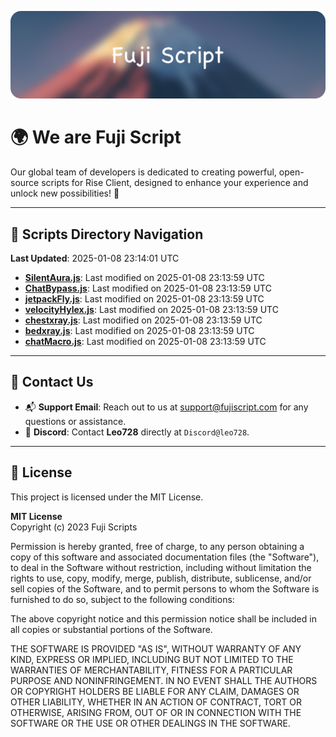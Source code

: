 ![Banner](.github/b.webp)

# 🌍 **We are Fuji Script**

Our global team of developers is dedicated to creating powerful, open-source scripts for Rise Client, designed to enhance your experience and unlock new possibilities! 🌟

---
<!-- SCRIPTS_NAVIGATION_START -->
## 📂 **Scripts Directory Navigation**

**Last Updated**: 2025-01-08 23:14:01 UTC

- **[SilentAura.js](scripts/SilentAura.js)**: Last modified on 2025-01-08 23:13:59 UTC
- **[ChatBypass.js](scripts/ChatBypass.js)**: Last modified on 2025-01-08 23:13:59 UTC
- **[jetpackFly.js](scripts/jetpackFly.js)**: Last modified on 2025-01-08 23:13:59 UTC
- **[velocityHylex.js](scripts/velocityHylex.js)**: Last modified on 2025-01-08 23:13:59 UTC
- **[chestxray.js](scripts/chestxray.js)**: Last modified on 2025-01-08 23:13:59 UTC
- **[bedxray.js](scripts/bedxray.js)**: Last modified on 2025-01-08 23:13:59 UTC
- **[chatMacro.js](scripts/chatMacro.js)**: Last modified on 2025-01-08 23:13:59 UTC

<!-- SCRIPTS_NAVIGATION_END -->

---

## 💬 **Contact Us**  
- 📬 **Support Email**: Reach out to us at [support@fujiscript.com](mailto:support@fujiscript.com) for any questions or assistance.  
- 💬 **Discord**: Contact **Leo728** directly at `Discord@leo728`.

---

## 📜 **License**

This project is licensed under the MIT License.  

**MIT License**  
Copyright (c) 2023 Fuji Scripts  

Permission is hereby granted, free of charge, to any person obtaining a copy of this software and associated documentation files (the "Software"), to deal in the Software without restriction, including without limitation the rights to use, copy, modify, merge, publish, distribute, sublicense, and/or sell copies of the Software, and to permit persons to whom the Software is furnished to do so, subject to the following conditions:  

The above copyright notice and this permission notice shall be included in all copies or substantial portions of the Software.  

THE SOFTWARE IS PROVIDED "AS IS", WITHOUT WARRANTY OF ANY KIND, EXPRESS OR IMPLIED, INCLUDING BUT NOT LIMITED TO THE WARRANTIES OF MERCHANTABILITY, FITNESS FOR A PARTICULAR PURPOSE AND NONINFRINGEMENT. IN NO EVENT SHALL THE AUTHORS OR COPYRIGHT HOLDERS BE LIABLE FOR ANY CLAIM, DAMAGES OR OTHER LIABILITY, WHETHER IN AN ACTION OF CONTRACT, TORT OR OTHERWISE, ARISING FROM, OUT OF OR IN CONNECTION WITH THE SOFTWARE OR THE USE OR OTHER DEALINGS IN THE SOFTWARE.  
